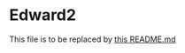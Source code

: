 # Edward2

This file is to be replaced by [this README.md](
https://github.com/https://github.com/google-research/google-research/tree/master/simple_probabilistic_programming/README.md)
